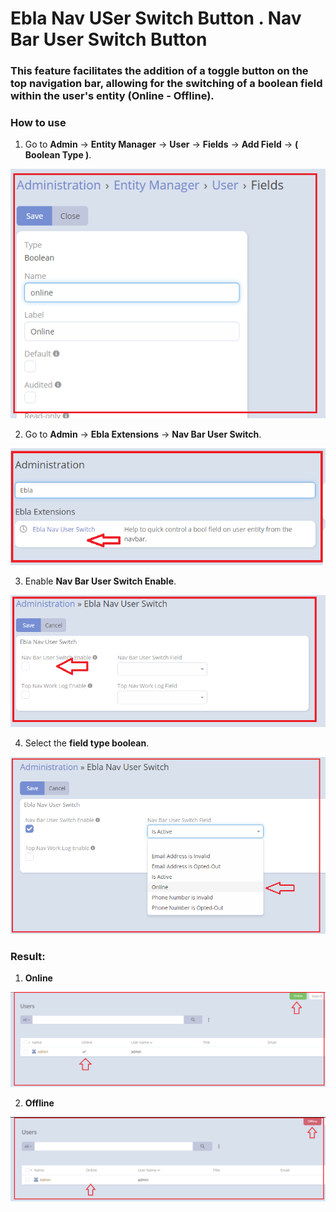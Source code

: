 # Ebla Nav USer Switch Button . Nav Bar User Switch Button

### This feature facilitates the addition of a toggle button on the top navigation bar, allowing for the switching of a boolean field within the user's entity (Online - Offline).

### How to use

1. Go to **Admin** -> **Entity Manager** -> **User** -> **Fields** -> **Add Field** -> **( Boolean Type )**.

![Nav Bar User Switch Button](../../../_static/images/extensions/ebla-nav-switch-button/nav-bar-switch-button/nav-bar-switch-button-online.png)

2. Go to **Admin** -> **Ebla Extensions** -> **Nav Bar User Switch**.

![Ebla Nav Switch Button](../../../_static/images/extensions/ebla-nav-switch-button/setting-up/setting-up.png)

3. Enable **Nav Bar User Switch Enable**.

![Ebla Nav Switch Button](../../../_static/images/extensions/ebla-nav-switch-button/nav-bar-switch-button/nav-bar-switch-button.png)

4. Select the **field type boolean**.

![Ebla Nav Switch Button](../../../_static/images/extensions/ebla-nav-switch-button/nav-bar-switch-button/nav-bar-switch-button-1.png)

### Result:

1. **Online**

![Ebla Nav Switch Button](../../../_static/images/extensions/ebla-nav-switch-button/nav-bar-switch-button/nav-bar-switch-button-res.png)

2. **Offline**

![Ebla Nav Switch Button](../../../_static/images/extensions/ebla-nav-switch-button/nav-bar-switch-button/nav-bar-switch-button-res-1.png)